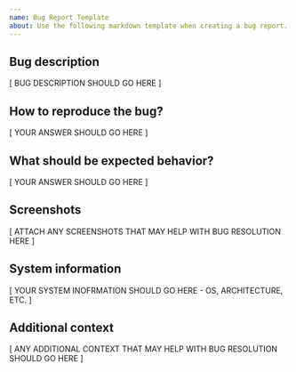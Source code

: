 ```yaml
---
name: Bug Report Template
about: Use the following markdown template when creating a bug report.
---
```


## Bug description

[ BUG DESCRIPTION SHOULD GO HERE ]

## How to reproduce the bug?

[ YOUR ANSWER SHOULD GO HERE ]

## What should be expected behavior?

[ YOUR ANSWER SHOULD GO HERE ]

## Screenshots

[ ATTACH ANY SCREENSHOTS THAT MAY HELP WITH BUG RESOLUTION HERE ]

## System information

[ YOUR SYSTEM INOFRMATION SHOULD GO HERE - OS, ARCHITECTURE, ETC. ]

## Additional context

[ ANY ADDITIONAL CONTEXT THAT MAY HELP WITH BUG RESOLUTION SHOULD GO HERE ]
